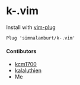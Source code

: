 k-.vim
========

Install with [vim-plug][]
```vim
Plug 'simnalamburt/k-.vim'
```

#### Contibutors
- [kcm1700](https://github.com/kcm1700)
- [kalaluthien](https://github.com/kalaluthien)
- Me

[vim-plug]: https://github.com/junegunn/vim-plug
